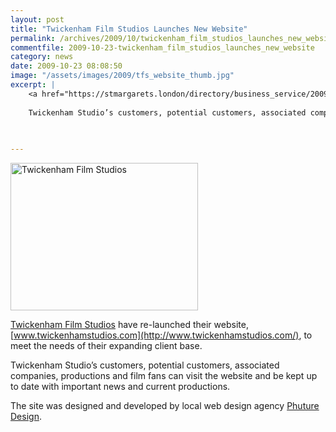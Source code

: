 ```yaml
---
layout: post
title: "Twickenham Film Studios Launches New Website"
permalink: /archives/2009/10/twickenham_film_studios_launches_new_website.html
commentfile: 2009-10-23-twickenham_film_studios_launches_new_website
category: news
date: 2009-10-23 08:08:50
image: "/assets/images/2009/tfs_website_thumb.jpg"
excerpt: |
    <a href="https://stmargarets.london/directory/business_service/200910240404">Twickenham Film Studios</a> have re-launched their website, <a href="http://www.twickenhamstudios.com/,">www.twickenhamstudios.com</a> to meet the needs of their expanding client base.
    
    Twickenham Studio’s customers, potential customers, associated companies, productions and film fans can visit the website and be kept up to date with important news and current productions.
    
    

---
```


<a href="/assets/images/2009/tfs_website.jpg" title="See larger version of - Twickenham Film Studios"><img src="/assets/images/2009/tfs_website_thumb.jpg" width="300" height="236" alt="Twickenham Film Studios" class="photo center" /></a>

[Twickenham Film Studios](/directory/business_service/200910240404) have re-launched their website, [www.twickenhamstudios.com](http://www.twickenhamstudios.com/), to meet the needs of their expanding client base.

Twickenham Studio’s customers, potential customers, associated companies, productions and film fans can visit the website and be kept up to date with important news and current productions.

The site was designed and developed by local web design agency [Phuture Design](/directory/business_service/200810091242).
